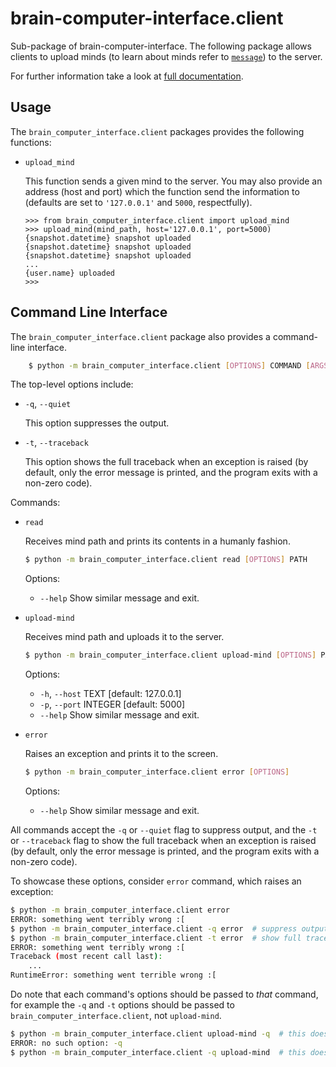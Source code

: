 # brain-computer-interface.client

Sub-package of brain-computer-interface.
The following package allows clients to upload minds (to learn about minds refer to [`message`](/brain_computer_interface/message/README.md)) to the server.

For further information take a look at [full documentation](https://the-unbearable-ease-of-programming.readthedocs.io/en/latest/client/client.html).

## Usage

The `brain_computer_interface.client` packages provides the following functions:

- `upload_mind`

    This function sends a given mind to the server.
    You may also provide an address (host and port) which the function send the information to (defaults are set to ``'127.0.0.1'`` and ``5000``, respectfully). 

    ```pycon
    >>> from brain_computer_interface.client import upload_mind
    >>> upload_mind(mind_path, host='127.0.0.1', port=5000)
    {snapshot.datetime} snapshot uploaded
    {snapshot.datetime} snapshot uploaded
    {snapshot.datetime} snapshot uploaded
    ...
    {user.name} uploaded
    >>>
    ```

## Command Line Interface

The `brain_computer_interface.client` package also provides a command-line interface.
```sh
    $ python -m brain_computer_interface.client [OPTIONS] COMMAND [ARGS]
```

The top-level options include:

- ``-q``, ``--quiet``

    This option suppresses the output.

- ``-t``, ``--traceback``

    This option shows the full traceback when an exception is raised (by
    default, only the error message is printed, and the program exits with a
    non-zero code).

Commands:

- `read`

    Receives mind path and prints its contents in a humanly fashion.

    ```sh
    $ python -m brain_computer_interface.client read [OPTIONS] PATH
    ```

    Options:
    - ``--help``                  Show similar message and exit.

- `upload-mind`

    Receives mind path and uploads it to the server.

    ```sh
    $ python -m brain_computer_interface.client upload-mind [OPTIONS] PATH
    ```

    Options:
    - ``-h``, ``--host`` TEXT     [default: 127.0.0.1]
    - ``-p``, ``--port`` INTEGER  [default: 5000]
    - ``--help``                  Show similar message and exit.

- `error`

    Raises an exception and prints it to the screen.

    ```sh
    $ python -m brain_computer_interface.client error [OPTIONS]
    ```

    Options:
    - ``--help``                  Show similar message and exit.

All commands accept the `-q` or `--quiet` flag to suppress output, and the `-t`
or `--traceback` flag to show the full traceback when an exception is raised
(by default, only the error message is printed, and the program exits with a
non-zero code).

To showcase these options, consider `error` command, which raises an exception:

```sh
$ python -m brain_computer_interface.client error
ERROR: something went terribly wrong :[
$ python -m brain_computer_interface.client -q error  # suppress output
$ python -m brain_computer_interface.client -t error  # show full traceback
ERROR: something went terribly wrong :[
Traceback (most recent call last):
    ...
RuntimeError: something went terrible wrong :[
```

Do note that each command's options should be passed to *that* command, for example the `-q` and `-t` options should be passed to `brain_computer_interface.client`, not `upload-mind`.

```sh
$ python -m brain_computer_interface.client upload-mind -q  # this doesn't work
ERROR: no such option: -q
$ python -m brain_computer_interface.client -q upload-mind  # this does work
```

